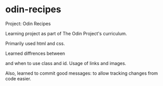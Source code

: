 # odin-recipes

Project: Odin Recipes

Learning project as part of The Odin Project's curriculum.

Primarily used html and css.

Learned diffrences between <section> <div> and when to use class and id. Usage of links and images.

Also, learned to commit good messages: to allow tracking changes from code easier.